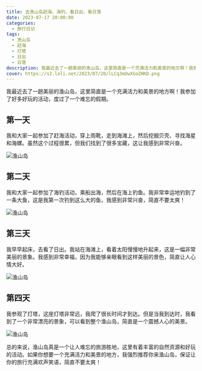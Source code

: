 ```yaml
---
title: 去渔山岛赶海、海钓、看日出、看日落
date: 2023-07-17 20:00:00
categories:
  - 旅行日记
tags:
  - 渔山岛
  - 赶海
  - 灯塔
  - 日出
  - 日落
description: 我最近去了一趟美丽的渔山岛，这里简直是一个充满活力和美景的地方啊！我参加了好多好玩的活动，度过了一个难忘的假期。
cover: https://s2.loli.net/2023/07/20/lLCq3mUwXGoZHKD.png
---
```


我最近去了一趟美丽的渔山岛，这里简直是一个充满活力和美景的地方啊！我参加了好多好玩的活动，度过了一个难忘的假期。

## 第一天

我和大家一起参加了赶海活动，穿上雨靴，走到海滩上，然后挖掘贝壳、寻找海星和海螺。虽然这个过程很累，但我们找到了很多宝藏，这让我感到非常兴奋。

![渔山岛](https://s2.loli.net/2023/07/20/w7pYuJCMia32ylF.png)

## 第二天

我和大家一起参加了海钓活动，乘船出海，然后在海上钓鱼。我非常幸运地钓到了一条大鱼，这是我第一次钓到这么大的鱼，我感到非常兴奋，简直不要太爽！

![渔山岛](https://s2.loli.net/2023/07/20/mxOSvwgMJ5QnUNp.png)

## 第三天

我早早起床，去看了日出。我站在海滩上，看着太阳慢慢地升起来，这是一幅非常美丽的景象。我感到非常幸福，因为我能够亲眼看到这样美丽的景色，简直让人心情大好。

![渔山岛](https://s2.loli.net/2023/07/20/ELSR1mgUKeJnihQ.png)

## 第四天

我参观了灯塔，这座灯塔非常远，我爬了很长时间才到达。但是当我到达时，我看到了一个非常漂亮的景象，可以看到整个渔山岛，简直是一个震撼人心的美景。

![渔山岛](https://s2.loli.net/2023/07/20/HUfEeS39jbu8LJc.png)

总的来说，渔山岛真是一个让人难忘的旅游胜地，这里有着丰富的自然资源和好玩的活动。如果你想要一个充满活力和美景的地方，我强烈推荐你来渔山岛，保证让你的旅行充满欢声笑语，简直不要太爽！
